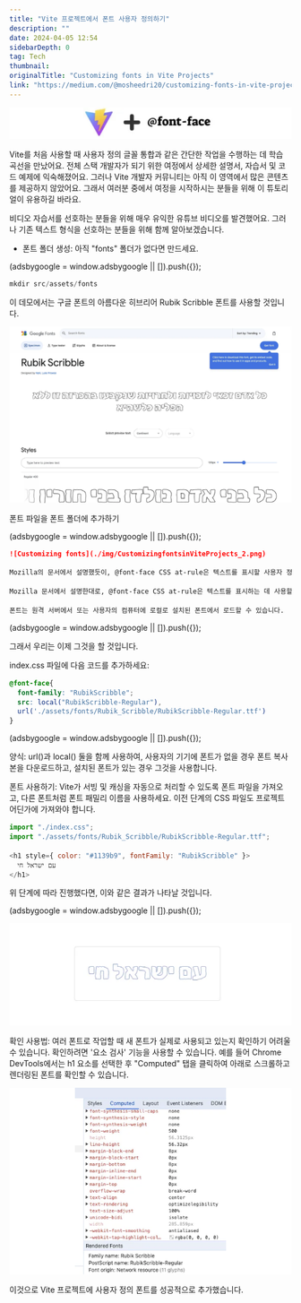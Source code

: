 ```yaml
---
title: "Vite 프로젝트에서 폰트 사용자 정의하기"
description: ""
date: 2024-04-05 12:54
sidebarDepth: 0
tag: Tech
thumbnail: 
originalTitle: "Customizing fonts in Vite Projects"
link: "https://medium.com/@mosheedri20/customizing-fonts-in-vite-projects-c1c43d1bf411"
---
```



![Customizing Fonts in Vite Projects](./img/CustomizingfontsinViteProjects_0.png)

Vite를 처음 사용할 때 사용자 정의 글꼴 통합과 같은 간단한 작업을 수행하는 데 학습 곡선을 만났어요. 전체 스택 개발자가 되기 위한 여정에서 상세한 설명서, 자습서 및 코드 예제에 익숙해졌어요. 그러나 Vite 개발자 커뮤니티는 아직 이 영역에서 많은 콘텐츠를 제공하지 않았어요. 그래서 여러분 중에서 여정을 시작하시는 분들을 위해 이 튜토리얼이 유용하길 바라요.

비디오 자습서를 선호하는 분들을 위해 매우 유익한 유튜브 비디오를 발견했어요. 그러나 기존 텍스트 형식을 선호하는 분들을 위해 함께 알아보겠습니다.

- 폰트 폴더 생성: 아직 "fonts" 폴더가 없다면 만드세요.

<!-- ui-log 수평형 -->
<ins class="adsbygoogle"
  style="display:block"
  data-ad-client="ca-pub-4877378276818686"
  data-ad-slot="9743150776"
  data-ad-format="auto"
  data-full-width-responsive="true"></ins>
<component is="script">
(adsbygoogle = window.adsbygoogle || []).push({});
</component>

```js
mkdir src/assets/fonts
```

이 데모에서는 구글 폰트의 아름다운 히브리어 Rubik Scribble 폰트를 사용할 것입니다.

![이미지](./img/CustomizingfontsinViteProjects_1.png)

폰트 파일을 폰트 폴더에 추가하기

<!-- ui-log 수평형 -->
<ins class="adsbygoogle"
  style="display:block"
  data-ad-client="ca-pub-4877378276818686"
  data-ad-slot="9743150776"
  data-ad-format="auto"
  data-full-width-responsive="true"></ins>
<component is="script">
(adsbygoogle = window.adsbygoogle || []).push({});
</component>

```markdown
![Customizing fonts](./img/CustomizingfontsinViteProjects_2.png)

Mozilla의 문서에서 설명했듯이, @font-face CSS at-rule은 텍스트를 표시할 사용자 정의 폰트를 지정합니다. 이는 원격 서버에서 또는 사용자의 컴퓨터에 로컬로 설치된 폰트에서 로드할 수 있습니다.

Mozilla 문서에서 설명한대로, @font-face CSS at-rule은 텍스트를 표시하는 데 사용할 사용자 지정 폰트를 지정합니다.

폰트는 원격 서버에서 또는 사용자의 컴퓨터에 로컬로 설치된 폰트에서 로드할 수 있습니다.
```

<!-- ui-log 수평형 -->
<ins class="adsbygoogle"
  style="display:block"
  data-ad-client="ca-pub-4877378276818686"
  data-ad-slot="9743150776"
  data-ad-format="auto"
  data-full-width-responsive="true"></ins>
<component is="script">
(adsbygoogle = window.adsbygoogle || []).push({});
</component>

그래서 우리는 이제 그것을 할 것입니다.

index.css 파일에 다음 코드를 추가하세요:

```css
@font-face{
  font-family: "RubikScribble";
  src: local("RubikScribble-Regular"),
  url('./assets/fonts/Rubik_Scribble/RubikScribble-Regular.ttf') 
}
```

<!-- ui-log 수평형 -->
<ins class="adsbygoogle"
  style="display:block"
  data-ad-client="ca-pub-4877378276818686"
  data-ad-slot="9743150776"
  data-ad-format="auto"
  data-full-width-responsive="true"></ins>
<component is="script">
(adsbygoogle = window.adsbygoogle || []).push({});
</component>

양식: url()과 local() 둘을 함께 사용하여, 사용자의 기기에 폰트가 없을 경우 폰트 복사본을 다운로드하고, 설치된 폰트가 있는 경우 그것을 사용합니다.

폰트 사용하기: Vite가 서빙 및 캐싱을 자동으로 처리할 수 있도록 폰트 파일을 가져오고, 다른 폰트처럼 폰트 패밀리 이름을 사용하세요. 이전 단계의 CSS 파일도 프로젝트 어딘가에 가져와야 합니다.

```js
import "./index.css";
import "./assets/fonts/Rubik_Scribble/RubikScribble-Regular.ttf";

<h1 style={ color: "#1139b9", fontFamily: "RubikScribble" }>
  עם ישראל חי
</h1>
```

위 단계에 따라 진행했다면, 이와 같은 결과가 나타날 것입니다.

<!-- ui-log 수평형 -->
<ins class="adsbygoogle"
  style="display:block"
  data-ad-client="ca-pub-4877378276818686"
  data-ad-slot="9743150776"
  data-ad-format="auto"
  data-full-width-responsive="true"></ins>
<component is="script">
(adsbygoogle = window.adsbygoogle || []).push({});
</component>

![image](./img/CustomizingfontsinViteProjects_3.png)

확인 사용법: 여러 폰트로 작업할 때 새 폰트가 실제로 사용되고 있는지 확인하기 어려울 수 있습니다. 확인하려면 '요소 검사' 기능을 사용할 수 있습니다. 예를 들어 Chrome DevTools에서는 h1 요소를 선택한 후 "Computed" 탭을 클릭하여 아래로 스크롤하고 렌더링된 폰트를 확인할 수 있습니다.

![image](./img/CustomizingfontsinViteProjects_4.png)

이것으로 Vite 프로젝트에 사용자 정의 폰트를 성공적으로 추가했습니다.